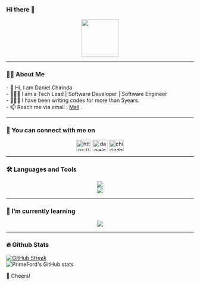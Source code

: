 ### Hi there 👋

<div id="header" align="center">
  <img src="https://media.giphy.com/media/M9gbBd9nbDrOTu1Mqx/giphy.gif" width="100"/>
</div>
<!-- <div align="center">
[![wakatime](https://wakatime.com/badge/user/925cc6cf-7fb7-48df-8ac2-2329732577ed.svg)](https://wakatime.com/@925cc6cf-7fb7-48df-8ac2-2329732577ed)
</div> -->
<!-- <div align="center">
  <img src="https://komarev.com/ghpvc/?username=annonymousauthority&style=flat-square&color=blue" alt=""/>
  ![Profile Views](https://komarev.com/ghpvc/?username=primeford&color=c1c1c1)
</div> -->

---
### 👨‍💻 About Me
<div id="body" align="left">
  - 👋 Hi, I am Daniel Chirinda <br>
  - 👨🏾‍💻 I am a Tech Lead | Software Developer | Software Engineer <br>
  - 👨🏾‍💼 I have been writing codes for more than 5years. <br>
  - 📫 Reach me via email :  <a href="mailto:chirindzadaniel@gmail.com">Mail</a>
.
</div>

---
### 🚀 You can connect with me on
<p align="center">
    <a href="https://www.linkedin.com/in/daniel-chirinda-6268b795/" target="blank"><img align="center" src="https://raw.githubusercontent.com/rahuldkjain/github-profile-readme-generator/master/src/images/icons/Social/linked-in-alt.svg" alt="https://www.linkedin.com/in/daniel-chirinda-6268b795/" height="30" width="40" /></a>
    <a href="https://codesandbox.com/danielchirinda" target="blank"><img align="center" src="https://raw.githubusercontent.com/rahuldkjain/github-profile-readme-generator/master/src/images/icons/Social/codesandbox.svg" alt="danielchirinda" height="30" width="40" /></a>
    <a href="https://www.leetcode.com/chirindzadaniel" target="blank"><img align="center" src="https://raw.githubusercontent.com/rahuldkjain/github-profile-readme-generator/master/src/images/icons/Social/leet-code.svg" alt="chirindzadaniel" height="30" width="40" /></a>
</p>

---

### 🛠️ Languages and Tools
<p align="center">
  <a href="https://skillicons.dev">
    <img src="https://skillicons.dev/icons?i=python,java,html,css,js,react,angular,redux,ts,sass,docker,vue,spring" />
  </a>
  <br>
  <a href="https://skillicons.dev">
    <img src="https://skillicons.dev/icons?i=vite,nextjs,vscode,git,github,figma" />
  </a>
</p>
<!-- <div>
  <img src="https://github.com/devcons/devicon/blob/master/icons/html5/html5-original.svg" title="HTML5" alt="HTML5" width="80" height="80"/>&nbsp;
    <img src="https://github.com/devicons/devicon/blob/master/icons/css3/css3-original.svg" title="CSS3" alt="CSS3" width="80" height="80"/>&nbsp;
    <img src="https://github.com/devicons/devicon/blob/master/icons/figma/figma-original.svg" title="Figma" alt="Figma" width="80" height="80"/>&nbsp;
    <img src="https://github.com/devicons/devicon/blob/master/icons/javascript/javascript-original.svg" title="JavaScript" alt="JavaScript" width="80" height="80"/>&nbsp;
  <img src="https://github.com/devicons/devicon/blob/master/icons/tailwindcss/tailwindcss-original-wordmark.svg" title="tailwindcss" alt="tailwindcss" width="80" height="80"/>&nbsp;
    <img src="https://github.com/devicons/devicon/blob/master/icons/react/react-original.svg" title="React" alt="React" width="80" height="80"/>&nbsp;
   <img src="/vite.svg" title="Vitejs" alt="Vitejs" width="80" height="40"/>&nbsp;
    <img src="https://github.com/devicons/devicon/blob/master/icons/redux/redux-original.svg" title="Reedux" alt="Redux" width="80" height="40"/>&nbsp;
 <img src="https://github.com/devicons/devicon/blob/master/icons/npm/npm-original-wordmark.svg" title="npm" alt="npm" width="80" height="80"/>&nbsp;
 <img src="https://github.com/devicons/devicon/blob/master/icons/nextjs/nextjs-original-wordmark.svg" title="Nextjs" alt="Nextjs" width="80" height="40"/>&nbsp;
</div>
sass jquery
-->

---
### 🌱 I’m currently learning
<p align="center">
  <a href="https://skillicons.dev">
    <img src="https://skillicons.dev/icons?i=go,django,aws,graphql,reactnative" />
  </a>
</p>
<!-- <div>
<img src="https://github.com/devicons/devicon/blob/master/icons/typescript/typescript-original.svg" title="TypeScript" alt="TypeScript" width="80" height="80"/>&nbsp; -->
  
<!--  <img src="https://github.com/devicons/devicon/blob/master/icons/react/react-original.svg" title="React" alt="React" width="80" height="80"/>&nbsp;
    <img src="https://github.com/devicons/devicon/blob/master/icons/python/python-original.svg" title="Redux" alt="Redux" width="80" height="40"/>&nbsp;
 <img src="https://github.com/devicons/devicon/blob/master/icons/npm/npm-original-wordmark.svg" title="npm" alt="npm" width="80" height="80"/>&nbsp;
 <img src="https://github.com/devicons/devicon/blob/master/icons/nextjs/nextjs-original-wordmark.svg" title="Nextjs" alt="Nextjs" width="80" height="40"/>&nbsp;
<img src="https://github.com/devicons/devicon/blob/master/icons/typescript/typescript-original.svg" title="tailwindcss" alt="tailwindcss" width="80" height="80"/>&nbsp;
<img src="https://github.com/devicons/devicon/blob/master/icons/tailwindcss/tailwindcss-original-wordmark.svg" title="tailwindcss" alt="tailwindcss" width="80" height="80"/>&nbsp; -->
<!-- </div> -->
---

### 🔥 Github Stats

[![GitHub Streak](https://streak-stats.demolab.com?user=danielchirinda&theme=dark)](https://git.io/streak-stats)
<br>
![PrimeFord's GitHub stats](https://github-readme-stats.vercel.app/api?username=primeford&theme=dark&show_icons=true)
<!-- [![Top Langs](https://github-readme-stats.vercel.app/api/top-langs/?username=primeford&layout=compact&theme=vision-friendly-dark)](https://github.com/anuraghazra/github-readme-stats) -->

🥂 Cheers!

<!--
**PrimeFord/PrimeFord** is a ✨ _special_ ✨ repository because its `README.md` (this file) appears on your GitHub profile.

Here are some ideas to get you started:

- 🔭 I’m currently workingjj on ...
- 🌱 I’m currently llearning ...
- 👯 I’m looking to collaborate on ...
- 🤔 I’m looking for help with ...
- 💬 Ask me about ...
- 📫 How to reach me: ...
- 😄 Pronouns: ...
- ⚡ Fun fact: ...
-->
